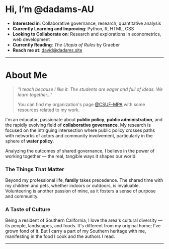 # Hi, I’m **@dadams-AU**

- **Interested in**: Collaborative governance, research, quantitative analysis
- **Currently Learning and Improving**: Python, R, HTML, CSS
- **Looking to Collaborate on**: Research and explorations in econometrics, web development 
- **Currently Reading**: _The Utopia of Rules_ by Graeber
- **Reach me at**: david@dadams.site

---

# **About Me**
> _"I teach because I like it. The students are eager and full of ideas. We learn together..."_
>
> You can find my organization's page [@CSUF-MPA](https://github.com/CSUF-MPA) with some resources related to my work.

I'm an educator, passionate about **public policy**, **public administration**, and the rapidly evolving field of **collaborative governance**. My research is focused on the intriguing intersection where public policy crosses paths with networks of actors and community involvement, particularly in the sphere of **water policy**. 

Analyzing the outcomes of shared governance, I believe in the power of working together — the real, tangible ways it shapes our world.

### **The Things That Matter**
Beyond my professional life, **family** takes precedence. The shared time with my children and pets, whether indoors or outdoors, is invaluable. Volunteering is another passion of mine, as it fosters a sense of purpose and community.

### **A Taste of Culture**
Being a resident of Southern California, I love the area's cultural diversity — its people, landscapes, and foods. It's different from my original home; I've grown fond of it. But I carry a part of my Southern heritage with me, manifesting in the food I cook and the authors I read.

---
